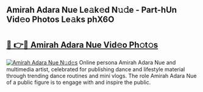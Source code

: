 ## Amirah Adara Nue Le𝚊k𝚎d N𝚞𝚍e - Part-hUn Vid𝚎o Photos Le𝚊ks phX6O

# <h2><a href="http://fb3xiv.evod.top/?m=Amirah+Adara+Nue">🔗 👉🔴 Amirah Adara Nue Vid𝚎o Ph𝚘t𝚘s</a></h2>

[![Amirah Adara Nue N𝚞d𝚎s](https://i.imgur.com/8V9OHl7.gif)](http://fb3xiv.evod.top/?m=Amirah+Adara+Nue)
Online persona Amirah Adara Nue and multimedia artist, celebrated for publishing dance and lifestyle material through trending dance routines and mini vlogs. The role Amirah Adara Nue of a public figure is to engage with and inspire the public. 
